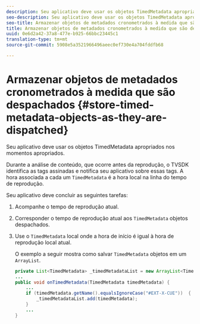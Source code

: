 ```yaml
---
description: Seu aplicativo deve usar os objetos TimedMetadata apropriados nos momentos apropriados.
seo-description: Seu aplicativo deve usar os objetos TimedMetadata apropriados nos momentos apropriados.
seo-title: Armazenar objetos de metadados cronometrados à medida que são despachados
title: Armazenar objetos de metadados cronometrados à medida que são despachados
uuid: 0e6d2a42-37a8-477e-b925-66bbc23445c1
translation-type: tm+mt
source-git-commit: 5908e5a3521966496aeec0ef730e4a704fddfb68

---
```



# Armazenar objetos de metadados cronometrados à medida que são despachados {#store-timed-metadata-objects-as-they-are-dispatched}

Seu aplicativo deve usar os objetos TimedMetadata apropriados nos momentos apropriados.

Durante a análise de conteúdo, que ocorre antes da reprodução, o TVSDK identifica as tags assinadas e notifica seu aplicativo sobre essas tags. A hora associada a cada um `TimedMetadata` é a hora local na linha do tempo de reprodução.

Seu aplicativo deve concluir as seguintes tarefas:

1. Acompanhe o tempo de reprodução atual.
1. Corresponder o tempo de reprodução atual aos `TimedMetadata` objetos despachados.

1. Use o `TimedMetadata` local onde a hora de início é igual à hora de reprodução local atual.

   O exemplo a seguir mostra como salvar `TimedMetadata` objetos em um `ArrayList`.

   ```java
   private List<TimedMetadata> _timedMetadataList = new ArrayList<TimedMetadata>(); 
   ... 
   public void onTimedMetadata(TimedMetadata timedMetadata) { 
       ... 
       if (timedMetadata.getName().equalsIgnoreCase("#EXT-X-CUE"))  { 
           _timedMetadataList.add(timedMetadata); 
       } 
       ... 
   }
   ```

